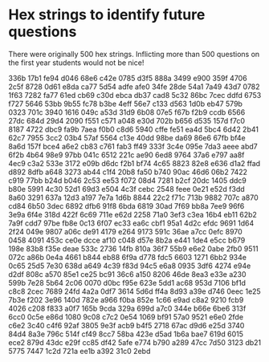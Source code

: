 # Hex strings to identify future questions

There were originally 500 hex strings.  Inflicting more than 500 questions on the first year students would not be nice!

336b
17b1
fe94
d046
68e6
c42e
0785
d3f5
888a
3499
e900
359f
4706
2c5f
8728
0d61
e8da
ca77
5d54
adfe
afe0
34fe
28de
54a1
7a49
43d7
0782
1f63
7282
fa77
61ed
cb69
c30d
ebca
db37
cad8
5c32
86bc
7cec
ddfd
6753
f727
5646
53bb
9b55
fc78
b3be
4eff
56e7
c133
d563
1d0b
eb47
579b
0323
701c
3940
1616
049c
a53d
31d9
6b08
07e5
f67b
f2b9
ccdb
6566
27dc
684d
29d4
2090
f551
c571
a048
e30d
702b
b656
d535
157d
f7c0
8187
4722
dbc9
fa9b
7aea
f0b0
c8d6
5940
cffe
fe51
ea4d
5bc4
6d42
2b41
62c7
7955
3cc2
03b4
57af
5564
c13e
40dd
98be
da69
86e6
67fb
bf4e
8a6d
157f
bce4
a6e2
cb83
c761
fab3
ff49
333f
3c4e
095e
7da3
aeee
abd7
6f2b
4b64
98e9
97bb
041c
6512
221c
ae90
6ed8
9764
37a6
e797
aa8f
4ec9
c3a2
533e
3172
e09b
d6dc
f2b1
bf74
4c65
8823
82e8
e636
d1a2
ffad
d892
8dfb
a648
3273
ab44
c1f4
20b8
fa50
b740
90ac
46d6
06b2
7422
c919
77bb
b24d
b046
2c53
ee53
f072
08d4
7281
b2cf
20dc
1405
ddc9
b80e
5991
4c30
52d1
69d3
e504
4c3f
cebc
2548
feee
0e21
e52d
f3dd
8a60
3291
637a
12d3
a197
7e7a
1d6b
8844
22c2
f71c
713b
9882
707c
a870
cd84
6b50
3dec
6892
dfb6
91f8
6bda
6819
30ad
7f69
bb8a
7ee9
96f6
3e9a
6f4e
318d
422f
6c69
711e
e62d
2258
71a0
3ef3
c3ea
16b4
eb11
62b2
7a9f
cdd7
97be
fb8e
0c13
6f07
ec33
ea6c
cbf1
95a1
4d2c
efdc
9691
1d64
2f24
049e
9807
a06c
de91
4179
e264
9173
591c
36ae
a7cc
0efc
8970
0458
4091
453c
ce0e
dcce
af10
c048
d57e
8b2a
e441
1de4
e5cc
b679
198e
83b8
f35e
deae
533c
2736
14fb
810a
36f7
55b9
e6e2
0abe
2fb0
9511
072c
a86b
0e4a
4661
b844
eb88
6f9a
d778
fdc5
6603
1271
6bb2
934e
0c65
25d5
7e30
638d
a649
4c39
f83d
94c5
e6a8
0935
3df6
4274
e94e
d2df
808c
a570
85e1
ce25
bc91
36c6
a150
8206
46de
8ea3
e33e
a230
599b
7e28
5b64
2c06
0070
d0bc
f95e
623e
5dd1
ac68
953d
7106
bf1d
c8c8
2cec
7689
24fd
4a2a
0df7
3614
5d6d
ff4a
8d93
a39e
d746
0eec
1e25
7b3e
f202
3e96
140d
782e
a966
f0ba
852e
1c66
e9ad
c8a2
9210
fcb9
4026
c208
f833
a0f7
165b
9cda
329a
699d
a7c0
344e
b66e
6be6
313f
6cc0
0c5e
e86d
1080
9c08
c7c2
0e54
1069
bf91
57a0
9521
e6e0
2fde
c6e2
3c40
c4f6
92af
3805
9e3f
acb9
b4f5
2718
67ac
d9d6
e25d
3740
84d4
8a3e
796c
514f
cf49
8cc7
58ba
423e
d5ad
1b6a
bae7
619d
6015
ece2
879d
43dc
e29f
cc85
df42
5afe
e774
b790
a289
47cc
7d50
3123
db21
5775
7447
1c2d
721a
ee1b
a392
31c0
2ebd
